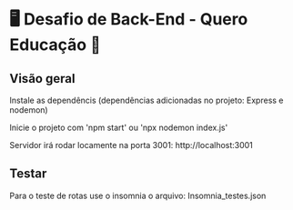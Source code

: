 # 🖥️ Desafio de Back-End - Quero Educação 🚀

## Visão geral

Instale as dependêncis (dependências adicionadas no projeto: Express e nodemon)

Inicie o projeto com 'npm start' ou 'npx nodemon index.js'

Servidor irá rodar locamente na porta 3001: http://localhost:3001


## Testar

Para o teste de rotas use o insomnia o arquivo: Insomnia_testes.json
